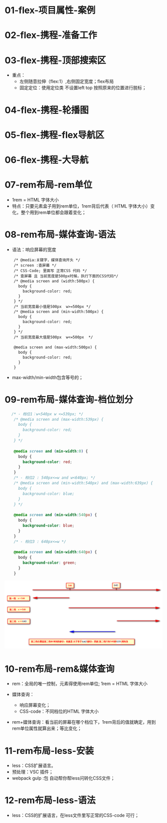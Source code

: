 # 01-flex-项目属性-案例







# 02-flex-携程-准备工作





# 03-flex-携程-顶部搜索区

* 重点：
  * 左侧随意拉伸（flex:1）,右侧固定宽度；flex布局
  * 固定定位：使用定位类 不设置left top 按照原来的位置进行脱标；



# 04-flex-携程-轮播图





# 05-flex-携程-flex导航区





# 06-flex-携程-大导航







# 07-rem布局-rem单位

* 1rem = HTML 字体大小
* 特点：只要元素盒子用到rem单位，1rem背后代表（ HTML 字体大小）变化，整个用到rem单位都会跟着变化；



# 08-rem布局-媒体查询-语法

* 语法：响应屏幕的宽度

```
    /* @media:关键字，媒体查询开头 */
    /* screen :查屏幕 */
    /* CSS-Code; 里面写 正常CSS 代码 */
    /* 查屏幕 且 当前宽度是500px时候，执行下面的CSS代码*/
    /* @media screen and (width:500px) {
      body {
        background-color: red;
      }
    } */
    /* 当前宽度最小值是500px  w>=500px */
    /* @media screen and (min-width:500px) {
      body {
        background-color: red;
      }
    } */
    /* 当前宽度最大值是500px  w<=500px  */
    
    @media screen and (max-width:500px) {
      body {
        background-color: red;
      }
    }
```

* max-width/min-width包含等号的；





# 09-rem布局-媒体查询-档位划分

```css
   /* - 档位1：w<540px w <=539px; */
    /* @media screen and (max-width:539px) {
      body {
        background-color: red;
      }
    } */
    
    @media screen and (min-width:0) {
      body {
        background-color: red;
      }
    }
    /* - 档位2 : 540px<=w and w<640px; */
    /* @media screen and (min-width:540px) and (max-width:639px) {
      body {
        background-color: blue;
      }
    } */
    
    @media screen and (min-width:540px) {
      body {
        background-color: blue;
      }
    }
    /* - 档位3 : 640px<=w */
    
    @media screen and (min-width:640px) {
      body {
        background-color: green;
      }
    }
```

<img src="./images/3.png">





# 10-rem布局-rem&媒体查询

* rem：全局的唯一控制，元素得使用rem单位;  1rem = HTML 字体大小
* 媒体查询：
  * 响应屏幕变化；
  * CSS-code：不同档位的HTML 字体大小

* rem+媒体查询：看当前的屏幕在哪个档位下，1rem背后的值就确定，用到rem单位属性就算出来；等比变化；



# 11-rem布局-less-安装

* less：CSS扩展语言。
* 预处理：VSC 插件；
* webpack gulp :包 自动帮你帮less问转化CSS文件；



# 12-rem布局-less-语法

* less：CSS的扩展语言，在less文件里写正常的CSS-code 可行；




















































